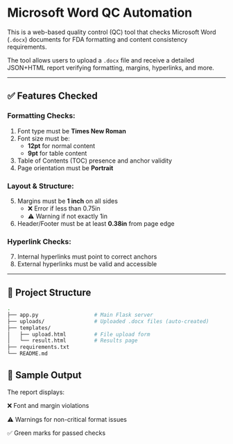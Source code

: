 # Microsoft Word QC Automation

This is a web-based quality control (QC) tool that checks Microsoft Word (`.docx`) documents for FDA formatting and content consistency requirements.

The tool allows users to upload a `.docx` file and receive a detailed JSON+HTML report verifying formatting, margins, hyperlinks, and more.

---

## ✅ Features Checked

### Formatting Checks:
1. Font type must be **Times New Roman**
2. Font size must be:
   - **12pt** for normal content
   - **9pt** for table content
3. Table of Contents (TOC) presence and anchor validity
4. Page orientation must be **Portrait**

### Layout & Structure:
5. Margins must be **1 inch** on all sides
   - ❌ Error if less than 0.75in
   - ⚠️ Warning if not exactly 1in
6. Header/Footer must be at least **0.38in** from page edge

### Hyperlink Checks:
7. Internal hyperlinks must point to correct anchors
8. External hyperlinks must be valid and accessible

---

## 📂 Project Structure
```bash
.
├── app.py                  # Main Flask server
├── uploads/                # Uploaded .docx files (auto-created)
├── templates/
│   ├── upload.html         # File upload form
│   └── result.html         # Results page
├── requirements.txt
└── README.md
```

## 🧪 Sample Output

The report displays:

❌ Font and margin violations

⚠️ Warnings for non-critical format issues

✅ Green marks for passed checks

